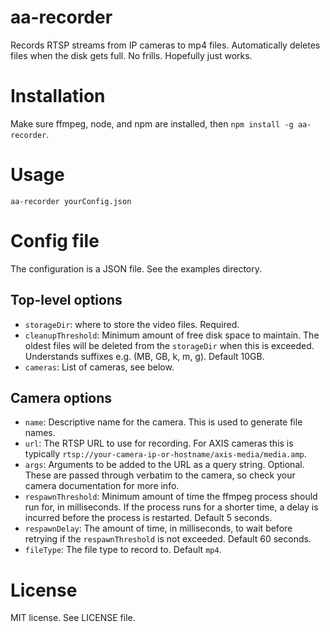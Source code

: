 # aa-recorder
Records RTSP streams from IP cameras to mp4 files. Automatically deletes files
when the disk gets full. No frills. Hopefully just works.

# Installation
Make sure ffmpeg, node, and npm are installed, then `npm install -g aa-recorder`.

# Usage
`aa-recorder yourConfig.json`

# Config file
The configuration is a JSON file. See the examples directory. 

## Top-level options
* `storageDir`: where to store the video files. Required.
* `cleanupThreshold`: Minimum amount of free disk space to maintain. The oldest files will be deleted from the `storageDir` when this is exceeded. Understands suffixes e.g. (MB, GB, k, m, g). Default 10GB.
* `cameras`: List of cameras, see below.

## Camera options
* `name`: Descriptive name for the camera. This is used to generate file names.
* `url`: The RTSP URL to use for recording. For AXIS cameras this is typically `rtsp://your-camera-ip-or-hostname/axis-media/media.amp`.
* `args`: Arguments to be added to the URL as a query string. Optional. These are passed through verbatim to the camera, so check your camera documentation for more info.
* `respawnThreshold`: Minimum amount of time the ffmpeg process should run for, in milliseconds. If the process runs for a shorter time, a delay is incurred before the process is restarted. Default 5 seconds.
* `respawnDelay`: The amount of time, in milliseconds, to wait before retrying if the `respawnThreshold` is not exceeded. Default 60 seconds.
* `fileType`: The file type to record to. Default `mp4`.

# License
MIT license. See LICENSE file.
